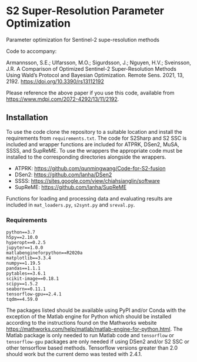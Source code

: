 # S2 Super-Resolution Parameter Optimization

Parameter optimization for Sentinel-2 supe-resolution methods

Code to accompany:

Armannsson, S.E.; Ulfarsson, M.O.; Sigurdsson, J.; Nguyen, H.V.; Sveinsson, J.R. A Comparison of Optimized Sentinel-2 Super-Resolution Methods Using Wald’s Protocol and Bayesian Optimization. Remote Sens. 2021, 13, 2192. <https://doi.org/10.3390/rs13112192>

Please reference the above paper if you use this code, available from <https://www.mdpi.com/2072-4292/13/11/2192>.

## Installation

To use the code clone the repository to a suitable location and install the requirements from `requirements.txt`.
The code for S2Sharp and S2 SSC is included and wrapper functions are included for ATPRK, DSen2, MuSA, SSSS, and SupReME.
To use the wrappers the appropriate code must be installed to the corresponding directories alongside the wrappers.

- ATPRK: <https://github.com/qunmingwang/Code-for-S2-fusion>
- DSen2: <https://github.com/lanha/DSen2>
- SSSS: <https://sites.google.com/view/chiahsianglin/software>
- SupReME: <https://github.com/lanha/SupReME>

Functions for loading and processing data and evaluating results are included in `mat_loaders.py`, `s2synt.py` and `sreval.py`.

### Requirements

```
python==3.7
h5py==2.10.0
hyperopt==0.2.5
jupyter==1.0.0
matlabengineforpython==R2020a
matplotlib==3.3.4
numpy==1.19.5
pandas==1.1.1
pytables==3.6.1
scikit-image==0.18.1
scipy==1.5.2
seaborn==0.11.1
tensorflow-gpu==2.4.1
tqdm==4.59.0
```

The packages listed should be available using PyPI and/or Conda with the exception of the Matlab engine for Python which should be installed according to the instructions found on the Mathworks website <https://mathworks.com/help/matlab/matlab-engine-for-python.html>.
The Matlab package is only needed to run Matlab code and `tensorflow` or `tensorflow-gpu` packages are only needed if using DSen2 and/or S2 SSC or other tensorflow based methods. Tensorflow versions greater than 2.0 should work but the current demo was tested with 2.4.1.
